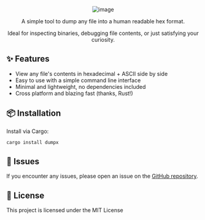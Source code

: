 <p align="center">
  <img src="https://github.com/user-attachments/assets/29dd3ee8-8da7-4133-8be1-51f4b5bf8535" alt="image" />
</p>

<p align="center">
A simple tool to dump any file into a human readable hex format.
</p>

<p align="center">
Ideal for inspecting binaries, debugging file contents, or just satisfying your curiosity.
</p>

## ✨ Features

- View any file's contents in hexadecimal + ASCII side by side
- Easy to use with a simple command line interface
- Minimal and lightweight, no dependencies included
- Cross platform and blazing fast (thanks, Rust!)

## 📦 Installation

Install via Cargo:

```bash
cargo install dumpx
```

## 🔧 Issues

If you encounter any issues, please open an issue on the [GitHub repository](https://github.com/cainthebest/dumpx).

## 📜 License

This project is licensed under the MIT License
